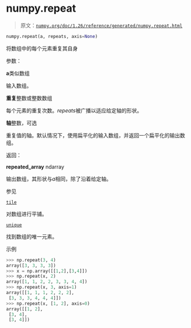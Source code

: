 # numpy.repeat

> 原文：[`numpy.org/doc/1.26/reference/generated/numpy.repeat.html`](https://numpy.org/doc/1.26/reference/generated/numpy.repeat.html)

```py
numpy.repeat(a, repeats, axis=None)
```

将数组中的每个元素重复其自身

参数：

**a**类似数组

输入数组。

**重复**整数或整数数组

每个元素的重复次数。*repeats*被广播以适应给定轴的形状。

**轴**整数，可选

重复值的轴。默认情况下，使用扁平化的输入数组，并返回一个扁平化的输出数组。

返回：

**repeated_array** ndarray

输出数组，其形状与*a*相同，除了沿着给定轴。

参见

[`tile`](https://numpy.org/doc/1.26/reference/generated/numpy.tile.html)

对数组进行平铺。

[`unique`](https://numpy.org/doc/1.26/reference/generated/numpy.unique.html) 

找到数组的唯一元素。

示例

```py
>>> np.repeat(3, 4)
array([3, 3, 3, 3])
>>> x = np.array([[1,2],[3,4]])
>>> np.repeat(x, 2)
array([1, 1, 2, 2, 3, 3, 4, 4])
>>> np.repeat(x, 3, axis=1)
array([[1, 1, 1, 2, 2, 2],
 [3, 3, 3, 4, 4, 4]])
>>> np.repeat(x, [1, 2], axis=0)
array([[1, 2],
 [3, 4],
 [3, 4]]) 
```
